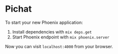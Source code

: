 # Pichat

To start your new Phoenix application:

1. Install dependencies with `mix deps.get`
2. Start Phoenix endpoint with `mix phoenix.server`

Now you can visit `localhost:4000` from your browser.
